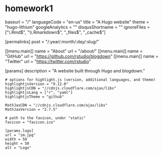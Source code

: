 # homework1
baseurl = "/"
languageCode = "en-us"
title = "A Hugo website"
theme = "hugo-lithium"
googleAnalytics = ""
disqusShortname = ""
ignoreFiles = ["\\.Rmd$", "\\.Rmarkdown$", "_files$", "_cache$"]

[permalinks]
    post = "/:year/:month/:day/:slug/"

[[menu.main]]
    name = "About"
    url = "/about/"
[[menu.main]]
    name = "GitHub"
    url = "https://github.com/rstudio/blogdown"
[[menu.main]]
    name = "Twitter"
    url = "https://twitter.com/rstudio"

[params]
    description = "A website built through Hugo and blogdown."

    # options for highlight.js (version, additional languages, and theme)
    highlightjsVersion = "9.12.0"
    highlightjsCDN = "//cdnjs.cloudflare.com/ajax/libs"
    highlightjsLang = ["r", "yaml"]
    highlightjsTheme = "github"

    MathJaxCDN = "//cdnjs.cloudflare.com/ajax/libs"
    MathJaxVersion = "2.7.5"

    # path to the favicon, under "static"
    favicon = "favicon.ico"

    [params.logo]
    url = "im.jpg"
    width = 50
    height = 50
    alt = "Logo"
